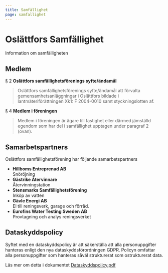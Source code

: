```yaml
---
title: Samfällighet
page: samfallighet
---
```


# Oslättfors Samfällighet

Information om samfälligheten

## Medlem

§ 2 **Oslättfors samfällighetsförenings syfte/ändamål** 
> Oslättfors samfällighetsförenings syfte/ändamål att förvalta gemensamhetsanläggningar i Oslättfors bildade i lantmäteriförättningen Xk1: F 2004-0010 samt styckningslotten af.

§ 4 **Medlem i föreningen**
> Medlem i föreningen är ägare till fastighet eller därmed jämställd egendom som har del i samfällighet upptagen under paragraf 2 (ovan).

## Samarbetspartners

Oslättfors samfällighetsförening har följande samarbetspartners

- **Hillboms Entreprenad AB**\
  Snöröjning
- **Gästrike Återvinnare**\
  Återvinningstation
- **Stensmarks Samfällighetsförening**\
  Inköp av vatten
- **Gävle Energi AB**\
  El till reningsverk, garage och förråd.
- **Eurofins Water Testing Sweden AB**\
  Provtagning och analys reningsverket

## Dataskyddspolicy

Syftet med en dataskyddspolicy är att säkerställa att alla personuppgifter hanteras enligt den nya
dataskyddsförordningen GDPR. Policyn omfattar alla personuppgifter som hanteras såväl strukturerat som
ostrukturerat data. 

Läs mer om detta i dokumentet <a href="/assets/files/Dataskyddspolicy.pdf" target="_blank">Dataskyddspolicy.pdf</a>